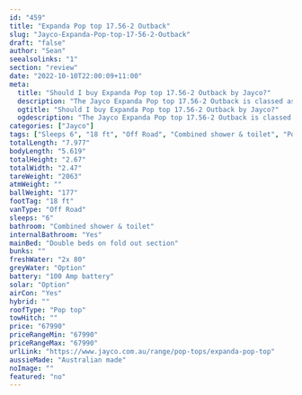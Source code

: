 ```yaml
---
id: "459"
title: "Expanda Pop top 17.56-2 Outback"
slug: "Jayco-Expanda-Pop-top-17-56-2-Outback"
draft: "false"
author: "Sean"
seealsolinks: "1"
section: "review"
date: "2022-10-10T22:00:09+11:00"
meta:
  title: "Should I buy Expanda Pop top 17.56-2 Outback by Jayco?"
  description: "The Jayco Expanda Pop top 17.56-2 Outback is classed as Off Road, and sleeps 6 people. It is Australian made and comes in at 18 ft. It generally has Combined shower & toilet."
  ogtitle: "Should I buy Expanda Pop top 17.56-2 Outback by Jayco?"
  ogdescription: "The Jayco Expanda Pop top 17.56-2 Outback is classed as Off Road, and sleeps 6 people. It is Australian made and comes in at 18 ft. It generally has Combined shower & toilet."
categories: ["Jayco"]
tags: ["Sleeps 6", "18 ft", "Off Road", "Combined shower & toilet", "Pop top", "60 - 70k", "Australian made"]
totalLength: "7.977"
bodyLength: "5.619"
totalHeight: "2.67"
totalWidth: "2.47"
tareWeight: "2063"
atmWeight: ""
ballWeight: "177"
footTag: "18 ft"
vanType: "Off Road"
sleeps: "6"
bathroom: "Combined shower & toilet"
internalBathroom: "Yes"
mainBed: "Double beds on fold out section"
bunks: ""
freshWater: "2x 80"
greyWater: "Option"
battery: "100 Amp battery"
solar: "Option"
airCon: "Yes"
hybrid: ""
roofType: "Pop top"
towHitch: ""
price: "67990"
priceRangeMin: "67990"
priceRangeMax: "67990"
urlLink: "https://www.jayco.com.au/range/pop-tops/expanda-pop-top"
aussieMade: "Australian made"
noImage: ""
featured: "no"
---
```

